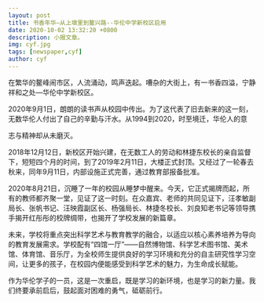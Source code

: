 ```yaml
---
layout: post
title: 书香年华—从上墩里到鳌兴路--华伦中学新校区启用
date: 2020-10-02 13:32:20 +0800
description: 小报文章。
img: cyf.jpg 
tags: [newspaper,cyf]
author: cyf
---
```


​        在繁华的鳌峰闹市区，人流涌动，鸣声迭起。嘈杂的大街上，有一书香四溢，宁静祥和之处—华伦中学新校区。

  2020年9月1日，朗朗的读书声从校园中传出。为了这代表了旧去新来的这一刻，无数华伦人付出了自己的辛勤与汗水。从1994到2020，时至境迁，华伦人的意

志与精神却从未磨灭。

   2018年12月12日，新校区开始兴建，在无数工人的劳动和林捷东校长的亲自监督下，短短四个月的时间，到了2019年2月11日，大楼正式封顶。又经过了一轮春去秋来，同年9月11日，内部设施正式完善，通过教育部报备批准。

  2020年8月21日，沉睡了一年的校园从睡梦中醒来。今天，它正式揭牌而起，所有的教师都齐聚一堂，见证了这一时刻。在众嘉宾、老师的共同见证下，汪孝敏副局长、张帆书记、汪映霞副区长、杨强局长、林捷冬校长、刘良知老书记等领导携手揭开红彤彤的校牌绸带，也揭开了学校发展的新篇章。

  未来，学校将重点突出科学艺术与教育教学的融合，以适应以核心素养培养为导向的教育发展需求。学校配有“四馆一厅”——自然博物馆、科学艺术图书馆、美术馆、体育馆、音乐厅，为全校师生提供良好的学习环境和充分的自主研究性学习空间，让更多的孩子，在校园内便能感受到科学艺术的魅力，为生命成长赋能。

  作为华伦学子的一员，这是一次重启，既是学习的新环境，也是学习的新力量。我们终要承前启后，鼓起面对困难的勇气，砥砺前行。